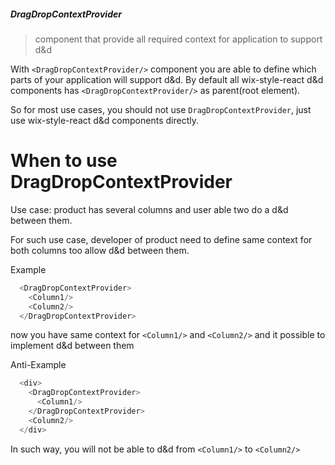##### DragDropContextProvider
> component that provide all required context for application to support d&d

With `<DragDropContextProvider/>` component you are able to define which parts of your application will support d&d.
By default all wix-style-react d&d components has `<DragDropContextProvider/>` as parent(root element).

So for most use cases, you should not use `DragDropContextProvider`, just use wix-style-react d&d components directly.

# When to use DragDropContextProvider
Use case: product has several columns and user able two do a d&d between them.

For such use case, developer of product need to define same context for both columns too allow d&d between them.

Example
```js
  <DragDropContextProvider>
    <Column1/>
    <Column2/>
  </DragDropContextProvider>
```

now you have same context for `<Column1/>` and `<Column2/>` and it possible to implement d&d between them

Anti-Example
```js
  <div>
    <DragDropContextProvider>
      <Column1/>
    </DragDropContextProvider>
    <Column2/>
  </div>
```

In such way, you will not be able to d&d from `<Column1/>` to `<Column2/>`

